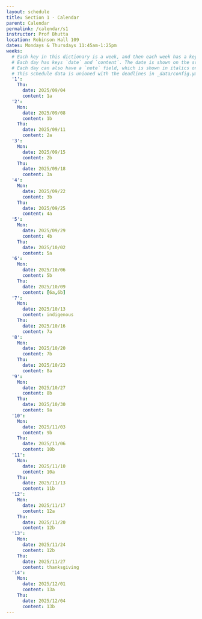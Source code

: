 ```yaml
---
layout: schedule
title: Section 1 - Calendar
parent: Calendar
permalink: /calendar/s1
instructor: Prof Bhutta
location: Robinson Hall 109
dates: Mondays & Thursdays 11:45am-1:25pm
weeks:
  # Each key in this dictionary is a week, and then each week has a key in [Mon, Tue, Wed, Thu, Fri].
  # Each day has keys `date` and `content`. The date is shown on the schedule, and `content` is a key into the yml file in _data/modules.yml. `content` may be an array.
  # Each day can also have a `note` field, which is shown in italics on the calendar.
  # This schedule data is unioned with the deadlines in _data/config.yml
  '1':
    Thu:
      date: 2025/09/04
      content: 1a
  '2':
    Mon:
      date: 2025/09/08
      content: 1b
    Thu:
      date: 2025/09/11
      content: 2a
  '3':
    Mon:
      date: 2025/09/15
      content: 2b
    Thu:
      date: 2025/09/18
      content: 3a
  '4':
    Mon:
      date: 2025/09/22
      content: 3b
    Thu:
      date: 2025/09/25
      content: 4a
  '5':
    Mon:
      date: 2025/09/29
      content: 4b
    Thu:
      date: 2025/10/02
      content: 5a
  '6':
    Mon:
      date: 2025/10/06
      content: 5b
    Thu:
      date: 2025/10/09
      content: [6a,6b]
  '7':
    Mon:
      date: 2025/10/13
      content: indigenous
    Thu:
      date: 2025/10/16
      content: 7a
  '8':
    Mon:
      date: 2025/10/20
      content: 7b
    Thu:
      date: 2025/10/23
      content: 8a
  '9':
    Mon:
      date: 2025/10/27
      content: 8b
    Thu:
      date: 2025/10/30
      content: 9a
  '10':
    Mon:
      date: 2025/11/03
      content: 9b
    Thu:
      date: 2025/11/06
      content: 10b
  '11':
    Mon:
      date: 2025/11/10
      content: 10a
    Thu:
      date: 2025/11/13
      content: 11b
  '12':
    Mon:
      date: 2025/11/17
      content: 12a
    Thu:
      date: 2025/11/20
      content: 12b
  '13':
    Mon:
      date: 2025/11/24
      content: 12b
    Thu:
      date: 2025/11/27
      content: thanksgiving
  '14':
    Mon:
      date: 2025/12/01
      content: 13a
    Thu:
      date: 2025/12/04
      content: 13b
---
```

